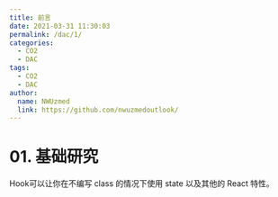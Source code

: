 ```yaml
---
title: 前言
date: 2021-03-31 11:30:03
permalink: /dac/1/
categories: 
  - CO2
  - DAC
tags: 
  - CO2
  - DAC
author: 
  name: NWUzmed
  link: https://github.com/nwuzmedoutlook/
---
```

# 01. 基础研究

Hook可以让你在不编写 class 的情况下使用 state 以及其他的 React 特性。
